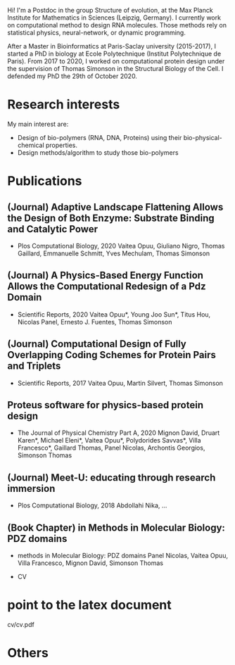 <!-- # What I do now -->
Hi! I'm a Postdoc in the group Structure of evolution, at the Max Planck
Institute for Mathematics in Sciences (Leipzig, Germany). I currently work on
computational method to design RNA molecules. Those methods rely on statistical
physics, neural-network, or dynamic programming.

<!-- # Short academic path -->
After a Master in Bioinformatics at Paris-Saclay university (2015-2017), I
started a PhD in biology at Ecole Polytechnique (Institut Polytechnique de
Paris). From 2017 to 2020, I worked on computational protein design under the
supervision of Thomas Simonson in the Structural Biology of the Cell. I defended
my PhD the 29th of October 2020.

# Research interests
<!-- # Bio-polymer design -->
My main interest are:
- Design of bio-polymers (RNA, DNA, Proteins) using their bio-physical-chemical
  properties.
- Design methods/algorithm to study those bio-polymers

# Publications
## (Journal) Adaptive Landscape Flattening Allows the Design of Both Enzyme: Substrate Binding and Catalytic Power
- Plos Computational Biology, 2020
Vaitea Opuu, Giuliano Nigro, Thomas Gaillard, Emmanuelle Schmitt, Yves Mechulam, Thomas Simonson
## (Journal) A Physics-Based Energy Function Allows the Computational Redesign of a Pdz Domain
- Scientific Reports, 2020
Vaitea Opuu*, Young Joo Sun*, Titus Hou, Nicolas Panel, Ernesto J. Fuentes, Thomas Simonson
## (Journal) Computational Design of Fully Overlapping Coding Schemes for Protein Pairs and Triplets
- Scientific Reports, 2017
Vaitea Opuu, Martin Silvert, Thomas Simonson
## Proteus software for physics-based protein design
- The Journal of Physical Chemistry Part A, 2020
Mignon David, Druart Karen*, Michael Eleni*, Vaitea  Opuu*, Polydorides Savvas*, Villa Francesco*, Gaillard Thomas, Panel Nicolas, Archontis Georgios, Simonson Thomas
## (Journal) Meet-U: educating through research immersion
- Plos Computational Biology, 2018
Abdollahi Nika, ...
## (Book Chapter) in Methods in Molecular Biology: PDZ domains 
- methods in Molecular Biology: PDZ domains
Panel Nicolas, Vaitea  Opuu, Villa Francesco, Mignon David, Simonson Thomas
* CV
# point to the latex document
cv/cv.pdf

# Others
